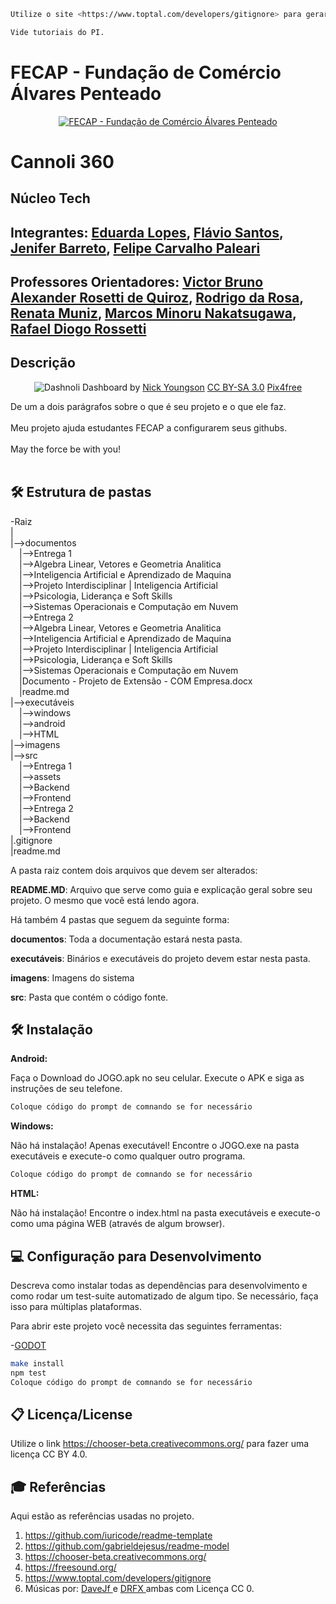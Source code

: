 ```sh
Utilize o site <https://www.toptal.com/developers/gitignore> para gerar seu arquivo gitignore e apague este campo.

Vide tutoriais do PI.
```

# FECAP - Fundação de Comércio Álvares Penteado

<p align="center">
<a href= "https://www.fecap.br/"><img src="https://encrypted-tbn0.gstatic.com/images?q=tbn:ANd9GcRhZPrRa89Kma0ZZogxm0pi-tCn_TLKeHGVxywp-LXAFGR3B1DPouAJYHgKZGV0XTEf4AE&usqp=CAU" alt="FECAP - Fundação de Comércio Álvares Penteado" border="0"></a>
</p>

# Cannoli 360

## Núcleo Tech

## Integrantes: <a href="https://www.linkedin.com/in/mariaeflopes/">Eduarda Lopes</a>, <a href="https://www.linkedin.com/in/flaviojose-santos/">Flávio Santos</a>, <a href="https://www.linkedin.com/in/jenifer-barreto-55022523b/">Jenifer Barreto</a>, <a href="https://www.linkedin.com/in/felipecarpal/">Felipe Carvalho Paleari</a>

## Professores Orientadores: <a href="https://www.linkedin.com/in/victorbarq/">Victor Bruno Alexander Rosetti de Quiroz</a>, <a href="https://www.linkedin.com/in/rodrigo-da-rosa-phd/">Rodrigo da Rosa</a>, <a href="https://www.linkedin.com/in/remuniz/">Renata Muniz</a>, <a href="https://www.linkedin.com/in/marcosminorunakatsugawa/">Marcos Minoru Nakatsugawa</a>, <a href="https://www.linkedin.com/in/rafael-diogo-rossetti/">Rafael Diogo Rossetti </a>

## Descrição

<p align="center">
<img src="https://pix4free.org/assets/library/2021-01-20/originals/game.jpg" alt="Dashnoli" border="0">
  Dashboard by <a href="http://www.nyphotographic.com/">Nick Youngson</a> <a rel="license" href="https://creativecommons.org/licenses/by-sa/3.0/">CC BY-SA 3.0</a> <a href="http://pix4free.org/">Pix4free</a>
</p>


De um a dois parágrafos sobre o que é seu projeto e o que ele faz.
<br><br>
Meu projeto ajuda estudantes FECAP a configurarem seus githubs.
<br><br>
May the force be with you!
<br><br>

## 🛠 Estrutura de pastas

-Raiz<br>
|<br>
|-->documentos<br>
  &emsp;|-->Entrega 1<br>
    &emsp;|-->Algebra Linear, Vetores e Geometria Analitica<br>
    &emsp;|-->Inteligencia Artificial e Aprendizado de Maquina<br>
    &emsp;|-->Projeto Interdisciplinar | Inteligencia Artificial<br>
    &emsp;|-->Psicologia, Liderança e Soft Skills<br>
    &emsp;|-->Sistemas Operacionais e Computação em Nuvem<br>
  &emsp;|-->Entrega 2<br>
    &emsp;|-->Algebra Linear, Vetores e Geometria Analitica<br>
    &emsp;|-->Inteligencia Artificial e Aprendizado de Maquina<br>
    &emsp;|-->Projeto Interdisciplinar | Inteligencia Artificial<br>
    &emsp;|-->Psicologia, Liderança e Soft Skills<br>
    &emsp;|-->Sistemas Operacionais e Computação em Nuvem<br>
  &emsp;|Documento - Projeto de Extensão - COM Empresa.docx<br>
  &emsp;|readme.md<br>
|-->executáveis<br>
  &emsp;|-->windows<br>
  &emsp;|-->android<br>
  &emsp;|-->HTML<br>
|-->imagens<br>
|-->src<br>
  &emsp;|-->Entrega 1<br>
    &emsp;|-->assets<br>
    &emsp;|-->Backend<br>
    &emsp;|-->Frontend<br>
  &emsp;|-->Entrega 2<br>
    &emsp;|-->Backend<br>
    &emsp;|-->Frontend<br>
|.gitignore<br>
|readme.md<br>

A pasta raiz contem dois arquivos que devem ser alterados:

<b>README.MD</b>: Arquivo que serve como guia e explicação geral sobre seu projeto. O mesmo que você está lendo agora.

Há também 4 pastas que seguem da seguinte forma:

<b>documentos</b>: Toda a documentação estará nesta pasta.

<b>executáveis</b>: Binários e executáveis do projeto devem estar nesta pasta.

<b>imagens</b>: Imagens do sistema

<b>src</b>: Pasta que contém o código fonte.

## 🛠 Instalação

<b>Android:</b>

Faça o Download do JOGO.apk no seu celular.
Execute o APK e siga as instruções de seu telefone.

```sh
Coloque código do prompt de comnando se for necessário
```

<b>Windows:</b>

Não há instalação! Apenas executável!
Encontre o JOGO.exe na pasta executáveis e execute-o como qualquer outro programa.

```sh
Coloque código do prompt de comnando se for necessário
```

<b>HTML:</b>

Não há instalação!
Encontre o index.html na pasta executáveis e execute-o como uma página WEB (através de algum browser).

## 💻 Configuração para Desenvolvimento

Descreva como instalar todas as dependências para desenvolvimento e como rodar um test-suite automatizado de algum tipo. Se necessário, faça isso para múltiplas plataformas.

Para abrir este projeto você necessita das seguintes ferramentas:

-<a href="https://godotengine.org/download">GODOT</a>

```sh
make install
npm test
Coloque código do prompt de comnando se for necessário
```

## 📋 Licença/License
Utilize o link <https://chooser-beta.creativecommons.org/> para fazer uma licença CC BY 4.0.

## 🎓 Referências

Aqui estão as referências usadas no projeto.

1. <https://github.com/iuricode/readme-template>
2. <https://github.com/gabrieldejesus/readme-model>
3. <https://chooser-beta.creativecommons.org/>
4. <https://freesound.org/>
5. <https://www.toptal.com/developers/gitignore>
6. Músicas por: <a href="https://freesound.org/people/DaveJf/sounds/616544/"> DaveJf </a> e <a href="https://freesound.org/people/DRFX/sounds/338986/"> DRFX </a> ambas com Licença CC 0.
